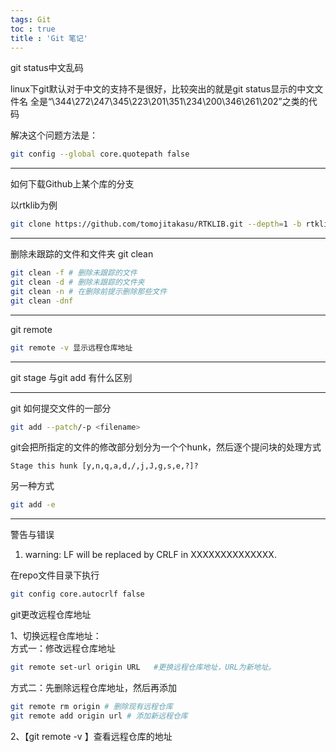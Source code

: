 ```yaml
---
tags: Git
toc : true
title : 'Git 笔记'
---
```


git status中文乱码

linux下git默认对于中文的支持不是很好，比较突出的就是git status显示的中文文件名
全是“\344\272\247\345\223\201\351\234\200\346\261\202”之类的代码

解决这个问题方法是：

```bash
git config --global core.quotepath false
```

-------------------------------

如何下载Github上某个库的分支

以rtklib为例

```bash
git clone https://github.com/tomojitakasu/RTKLIB.git --depth=1 -b rtklib_2.4.3
```

------------------------------------------

删除未跟踪的文件和文件夹 git clean

```bash
git clean -f # 删除未跟踪的文件
git clean -d # 删除未跟踪的文件夹
git clean -n # 在删除前提示删除那些文件
git clean -dnf
```

-------------------------------------

git remote

```bash
git remote -v 显示远程仓库地址
```

----------------------------------------------------

git stage 与git add 有什么区别


-------------------------------------------------
git 如何提交文件的一部分


```bash
git add --patch/-p <filename>
```

git会把所指定的文件的修改部分划分为一个个hunk，然后逐个提问块的处理方式

```
Stage this hunk [y,n,q,a,d,/,j,J,g,s,e,?]?
```

另一种方式

```bash
git add -e
```
-------------------------------------------------------------

警告与错误

1. warning: LF will be replaced by CRLF in XXXXXXXXXXXXXX.

在repo文件目录下执行

```bash
git config core.autocrlf false
```


git更改远程仓库地址

1、切换远程仓库地址：  
方式一：修改远程仓库地址

```bash
git remote set-url origin URL   #更换远程仓库地址，URL为新地址。
```

方式二：先删除远程仓库地址，然后再添加

```bash
git remote rm origin # 删除现有远程仓库  
git remote add origin url # 添加新远程仓库
```

2、【git remote -v 】查看远程仓库的地址




